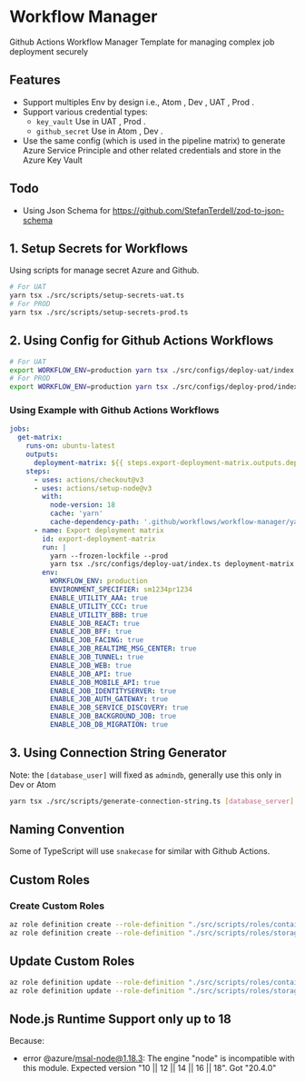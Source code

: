 # Workflow Manager

Github Actions Workflow Manager Template for managing complex job deployment securely

## Features
- Support multiples Env by design i.e., Atom , Dev , UAT , Prod .
- Support various credential types:
  - `key_vault`  Use in UAT , Prod .
  - `github_secret` Use in Atom , Dev .
- Use the same config (which is used in the pipeline matrix) to generate Azure Service Principle and other related credentials and store in the Azure Key Vault

## Todo
- Using Json Schema for https://github.com/StefanTerdell/zod-to-json-schema

## 1. Setup Secrets for Workflows

Using scripts for manage secret Azure and Github.

```bash
# For UAT 
yarn tsx ./src/scripts/setup-secrets-uat.ts
# For PROD 
yarn tsx ./src/scripts/setup-secrets-prod.ts
```

## 2. Using Config for Github Actions Workflows

```bash
# For UAT 
export WORKFLOW_ENV=production yarn tsx ./src/configs/deploy-uat/index.ts
# For PROD 
export WORKFLOW_ENV=production yarn tsx ./src/configs/deploy-prod/index.ts
```

### Using Example with Github Actions Workflows

```yaml
jobs:
  get-matrix:
    runs-on: ubuntu-latest
    outputs:
      deployment-matrix: ${{ steps.export-deployment-matrix.outputs.deployment-matrix }}
    steps:
      - uses: actions/checkout@v3
      - uses: actions/setup-node@v3
        with:
          node-version: 18
          cache: 'yarn'
          cache-dependency-path: '.github/workflows/workflow-manager/yarn.lock'
      - name: Export deployment matrix
        id: export-deployment-matrix
        run: |
          yarn --frozen-lockfile --prod
          yarn tsx ./src/configs/deploy-uat/index.ts deployment-matrix
        env:
          WORKFLOW_ENV: production
          ENVIRONMENT_SPECIFIER: sm1234pr1234
          ENABLE_UTILITY_AAA: true
          ENABLE_UTILITY_CCC: true
          ENABLE_UTILITY_BBB: true
          ENABLE_JOB_REACT: true
          ENABLE_JOB_BFF: true
          ENABLE_JOB_FACING: true
          ENABLE_JOB_REALTIME_MSG_CENTER: true
          ENABLE_JOB_TUNNEL: true
          ENABLE_JOB_WEB: true
          ENABLE_JOB_API: true
          ENABLE_JOB_MOBILE_API: true
          ENABLE_JOB_IDENTITYSERVER: true
          ENABLE_JOB_AUTH_GATEWAY: true
          ENABLE_JOB_SERVICE_DISCOVERY: true
          ENABLE_JOB_BACKGROUND_JOB: true
          ENABLE_JOB_DB_MIGRATION: true
```

## 3. Using Connection String Generator

Note: the `[database_user]` will fixed as `admindb`, generally use this only in Dev  or Atom 

```bash
yarn tsx ./src/scripts/generate-connection-string.ts [database_server] [database_name] [database_password]
```

## Naming Convention

Some of TypeScript will use `snakecase` for similar with Github Actions.

## Custom Roles

### Create Custom Roles

```bash
az role definition create --role-definition "./src/scripts/roles/container-app-update.json"
az role definition create --role-definition "./src/scripts/roles/storage-account-blob-upload-batch.json"
```

## Update Custom Roles
```bash
az role definition update --role-definition "./src/scripts/roles/container-app-update.json"
az role definition update --role-definition "./src/scripts/roles/storage-account-blob-upload-batch.json"
```

## Node.js Runtime Support only up to 18

Because:

- error @azure/msal-node@1.18.3: The engine "node" is incompatible with this module. Expected version "10 || 12 || 14 || 16 || 18". Got "20.4.0"

